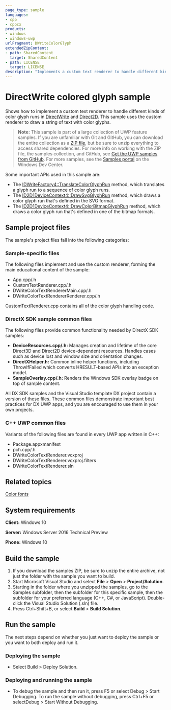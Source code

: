 ```yaml
---
page_type: sample
languages:
- cpp
- cppcx
products:
- windows
- windows-uwp
urlFragment: DWriteColorGlyph
extendedZipContent:
- path: SharedContent
  target: SharedContent
- path: LICENSE
  target: LICENSE
description: "Implements a custom text renderer to handle different kinds of color glyph runs in DirectWrite and Direct2D."
---
```


<!---
  category: GraphicsAndAnimation
  samplefwlink: http://go.microsoft.com/fwlink/p/?LinkId=832476
--->

# DirectWrite colored glyph sample

Shows how to implement a custom text renderer to handle different kinds of color glyph runs in 
[DirectWrite](https://msdn.microsoft.com/library/windows/desktop/dd368038) and 
[Direct2D](http://msdn.microsoft.com/library/windows/desktop/dd370990). This sample uses the custom renderer to draw a string of text with color glyphs. 

> **Note:** This sample is part of a large collection of UWP feature samples. 
> If you are unfamiliar with Git and GitHub, you can download the entire collection as a 
> [ZIP file](https://github.com/Microsoft/Windows-universal-samples/archive/master.zip), but be 
> sure to unzip everything to access shared dependencies. For more info on working with the ZIP file, 
> the samples collection, and GitHub, see [Get the UWP samples from GitHub](https://aka.ms/ovu2uq). 
> For more samples, see the [Samples portal](https://aka.ms/winsamples) on the Windows Dev Center. 

Some important APIs used in this sample are:

- The [IDWriteFactory4::TranslateColorGlyphRun](http://msdn.microsoft.com/library/windows/desktop/mt761992) method, which translates a glyph run to a sequence of color glyph runs.
- The [ID2D1DeviceContext4::DrawSvgGlyphRun](http://msdn.microsoft.com/library/windows/desktop/mt750185) method, which draws a color glyph run that's defined in the SVG format.
- The [ID2D1DeviceContext4::DrawColorBitmapGlyphRun](http://msdn.microsoft.com/library/windows/desktop/mt750184) method, which draws a color glyph run that's defined in one of the bitmap formats.

## Sample project files

The sample's project files fall into the following categories:

### Sample-specific files

The following files implement and use the custom renderer, forming the main educational content of the sample:

- App.cpp/.h
- CustomTextRenderer.cpp/.h
- DWriteColorTextRendererMain.cpp/.h
- DWriteColorTextRendererRenderer.cpp/.h

CustomTextRenderer.cpp contains all of the color glyph handling code.

### DirectX SDK sample common files

The following files provide common functionality needed by DirectX SDK samples:

- **DeviceResources.cpp/.h:** Manages creation and lifetime of the core Direct3D and Direct2D device-dependent resources. Handles cases such as device lost and window size and orientation changes.
- **DirectXHelper.h:** Common inline helper functions, including ThrowIfFailed which converts HRESULT-based APIs into an exception model.
- **SampleOverlay.cpp/.h:** Renders the Windows SDK overlay badge on top of sample content.

All DX SDK samples and the Visual Studio template DX project contain a version of these files. These common files demonstrate important best practices for DX UWP apps, and you are encouraged to use them in your own projects.

### C++ UWP common files

Variants of the following files are found in every UWP app written in C++:

- Package.appxmanifest
- pch.cpp/.h
- DWriteColorTextRenderer.vcxproj
- DWriteColorTextRenderer.vcxproj.filters
- DWriteColorTextRenderer.sln

## Related topics

[Color fonts](http://msdn.microsoft.com/library/windows/desktop/mt765165)  

## System requirements

**Client:** Windows 10

**Server:** Windows Server 2016 Technical Preview

**Phone:** Windows 10

## Build the sample

1. If you download the samples ZIP, be sure to unzip the entire archive, not just the folder with the sample you want to build. 
2. Start Microsoft Visual Studio and select **File** \> **Open** \> **Project/Solution**.
3. Starting in the folder where you unzipped the samples, go to the Samples subfolder, then the subfolder for this specific sample, then the subfolder for your preferred language (C++, C#, or JavaScript). Double-click the Visual Studio Solution (.sln) file.
4. Press Ctrl+Shift+B, or select **Build** \> **Build Solution**.

## Run the sample

The next steps depend on whether you just want to deploy the sample or you want to both deploy and run it.

### Deploying the sample

- Select Build > Deploy Solution. 

### Deploying and running the sample

- To debug the sample and then run it, press F5 or select Debug >  Start Debugging. To run the sample without debugging, press Ctrl+F5 or selectDebug > Start Without Debugging. 
